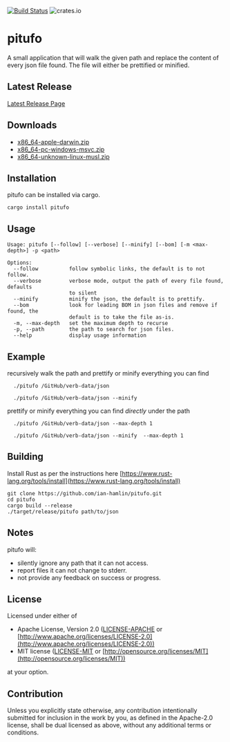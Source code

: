 [![Build Status](https://dev.azure.com/morpork73/pitufo/_apis/build/status/ian-hamlin.pitufo?branchName=master)](https://dev.azure.com/morpork73/pitufo/_build/latest?definitionId=10&branchName=master)
![crates.io](https://img.shields.io/crates/v/pitufo.svg)

# pitufo

A small application that will walk the given path and replace the content of every json file found.  The file will either be prettified or minified.

## Latest Release

[Latest Release Page][latest-release]

## Downloads

* [x86_64-apple-darwin.zip][mac-release]
* [x86_64-pc-windows-msvc.zip][windows-release]
* [x86_64-unknown-linux-musl.zip][linux-release]

## Installation

pitufo can be installed via cargo.

```console
cargo install pitufo
```

## Usage

```console
Usage: pitufo [--follow] [--verbose] [--minify] [--bom] [-m <max-depth>] -p <path>

Options:
  --follow          follow symbolic links, the default is to not follow.
  --verbose         verbose mode, output the path of every file found, defaults
                    to silent
  --minify          minify the json, the default is to prettify.
  --bom             look for leading BOM in json files and remove if found, the
                    default is to take the file as-is.
  -m, --max-depth   set the maximum depth to recurse
  -p, --path        the path to search for json files.
  --help            display usage information
```

## Example

recursively walk the path and prettify or minify everything you can find

```console
  ./pitufo /GitHub/verb-data/json
```

```console
  ./pitufo /GitHub/verb-data/json --minify
```

prettify or minify everything you can find *directly* under the path

```console
  ./pitufo /GitHub/verb-data/json --max-depth 1
```

```console
  ./pitufo /GitHub/verb-data/json --minify  --max-depth 1
```

## Building

Install Rust as per the instructions here [https://www.rust-lang.org/tools/install](https://www.rust-lang.org/tools/install)

```console
git clone https://github.com/ian-hamlin/pitufo.git
cd pitufo
cargo build --release
./target/release/pitufo path/to/json
```

## Notes

pitufo will:

* silently ignore any path that it can not access.
* report files it can not change to stderr.
* not provide any feedback on success or progress.

## License

Licensed under either of

* Apache License, Version 2.0
   ([LICENSE-APACHE](LICENSE-APACHE) or [http://www.apache.org/licenses/LICENSE-2.0](http://www.apache.org/licenses/LICENSE-2.0))
* MIT license
   ([LICENSE-MIT](LICENSE-MIT) or [http://opensource.org/licenses/MIT](http://opensource.org/licenses/MIT))

at your option.

## Contribution

Unless you explicitly state otherwise, any contribution intentionally submitted
for inclusion in the work by you, as defined in the Apache-2.0 license, shall be
dual licensed as above, without any additional terms or conditions.

[latest-release]: https://github.com/ian-hamlin/pitufo/releases/latest
[mac-release]: https://github.com/ian-hamlin/pitufo/releases/latest/download/x86_64-apple-darwin.zip
[windows-release]: https://github.com/ian-hamlin/pitufo/releases/latest/download/x86_64-pc-windows-msvc.zip
[linux-release]: https://github.com/ian-hamlin/pitufo/releases/latest/download/x86_64-unknown-linux-musl.zip
